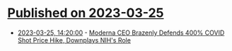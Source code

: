 # [Published on 2023-03-25](index.md)

* [2023-03-25, 14:20:00](https://soylentnews.org/article.pl?sid=23/03/24/1137247&from=rss) - [Moderna CEO Brazenly Defends 400% COVID Shot Price Hike, Downplays NIH's Role](https://soylentnews.org/article.pl?sid=23/03/24/1137247&from=rss)
